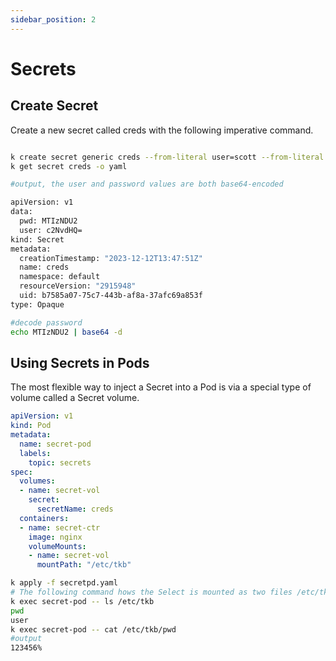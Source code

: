 ```yaml
---
sidebar_position: 2
---
```


# Secrets

## Create Secret

Create a new secret called creds with the following imperative command.

```bash

k create secret generic creds --from-literal user=scott --from-literal pwd=123456
k get secret creds -o yaml

#output, the user and password values are both base64-encoded

apiVersion: v1
data:
  pwd: MTIzNDU2
  user: c2NvdHQ=
kind: Secret
metadata:
  creationTimestamp: "2023-12-12T13:47:51Z"
  name: creds
  namespace: default
  resourceVersion: "2915948"
  uid: b7585a07-75c7-443b-af8a-37afc69a853f
type: Opaque

#decode password
echo MTIzNDU2 | base64 -d
```

## Using Secrets in Pods

The most flexible way to inject a Secret into a Pod is via a special type of volume called a Secret volume.

```yaml
apiVersion: v1
kind: Pod
metadata:
  name: secret-pod
  labels:
    topic: secrets
spec:
  volumes:
  - name: secret-vol
    secret:
      secretName: creds
  containers:
  - name: secret-ctr
    image: nginx
    volumeMounts:
    - name: secret-vol
      mountPath: "/etc/tkb"
```

```bash
k apply -f secretpd.yaml
# The following command hows the Select is mounted as two files /etc/tkb
k exec secret-pod -- ls /etc/tkb
pwd
user
k exec secret-pod -- cat /etc/tkb/pwd
#output
123456%
```